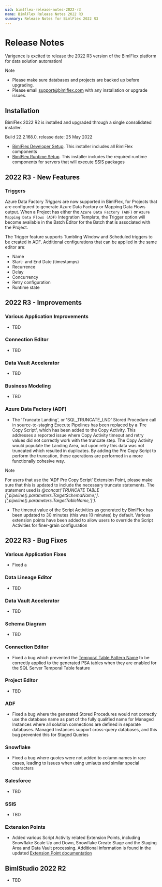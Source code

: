 ```yaml
---
uid: bimlflex-release-notes-2022-r3
name: BimlFlex Release Notes 2022 R3
summary: Release Notes for BimlFlex 2022 R3
---
```


# Release Notes

Varigence is excited to release the 2022 R3 version of the BimlFlex platform for data solution automation!

> [!NOTE]
>
> * Please make sure databases and projects are backed up before upgrading.
> * Please email support@bimlflex.com with any installation or upgrade issues.

## Installation

BimlFlex 2022 R2 is installed and upgraded through a single consolidated installer.

<!--
MANUALLY UPDATE BUILD NUMBER UPON RELEASE
-->

Build 22.2.168.0, release date: 25 May 2022

>
* [BimlFlex Developer Setup](https://varigence.com/downloads/bimlflexdevsetup.exe). This installer includes all BimlFlex components
* [BimlFlex Runtime Setup](https://varigence.com/downloads/bimlflexruntimesetup.exe). This installer includes the required runtime components for servers that will execute SSIS packages

## 2022 R3 - New Features

### Triggers

Azure Data Factory *Triggers* are now supported in BimlFlex, for Projects that are configured to generate Azure Data Factory or Mapping Data Flows output. When a Project has either the `Azure Data Factory (ADF)` or `Azure Mapping Data Flows (ADF)` Integration Template, the Trigger option will become available in the Batch Editor for the Batch that is associated with the Project.

The Trigger feature supports Tumbling Window and Scheduled triggers to be created in ADF. Additional configurations that can be applied in the same editor are:

* Name
* Start- and End Date (timestamps)
* Recurrence
* Delay
* Concurrency
* Retry configuration
* Runtime state

## 2022 R3 - Improvements

### Various Application Improvements

* TBD

### Connection Editor

* TBD

### Data Vault Accelerator

* TBD

### Business Modeling

* TBD

### Azure Data Factory (ADF)

* The 'Truncate Landing', or 'SQL_TRUNCATE_LND' Stored Procedure call in source-to-staging Execute Pipelines has been replaced by a 'Pre Copy Script', which has been added to the Copy Activity. This addresses a reported issue where Copy Activity timeout and retry values did not correctly work with the truncate step. The Copy Activity would populate the Landing Area, but upon retry this data was not truncated which resulted in duplicates. By adding the Pre Copy Script to perform the truncation, these operations are performed in a more functionally cohesive way.

>[!NOTE]
>For users that use the 'ADF Pre Copy Script' Extension Point, please make sure that this is updated to include the necessary truncate statements. The statement used is _@concat('TRUNCATE TABLE [',pipeline().parameters.TargetSchemaName,'].[',pipeline().parameters.TargetTableName,']')_.

* The timeout value of the Script Activities as generated by BimlFlex has been updated to 30 minutes (this was 10 minutes) by default. Various extension points have been added to allow users to override the Script Activities for finer-grain configuration

## 2022 R3 - Bug Fixes

### Various Application Fixes

* Fixed a 

### Data Lineage Editor

* TBD

### Data Vault Accelerator

* TBD

### Schema Diagram

* TBD

### Connection Editor

* Fixed a bug which prevented the [Temporal Table Pattern Name](xref:bimlflex-app-reference-documentation-setting-PsaTemporalTableName) to be correctly applied to the generated PSA tables when they are enabled for the SQL Server Temporal Table feature

### Project Editor

* TBD

### ADF

* Fixed a bug where the generated Stored Procedures would not correctly use the database name as part of the fully qualified name for Managed Instances where all solution connections are defined in separate databases. Managed Instances support cross-query databases, and this bug prevented this for Staged Queries

### Snowflake

* Fixed a bug where quotes were not added to column names in rare cases, leading to issues when using umlauts and similar special characters

### Salesforce

* TBD

### SSIS

* TBD

### Extension Points

* Added various Script Activity related Extension Points, including Snowflake Scale Up and Down, Snowflake Create Stage and the Staging Area and Data Vault processing. Additional information is found in the updated [Extension Point documentation](xref:bimlflex-concepts-extension-points)

## BimlStudio 2022 R2

* TBD